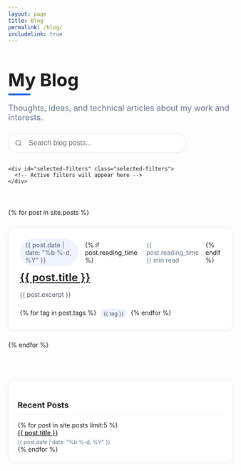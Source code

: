 ```yaml
---
layout: page
title: Blog
permalink: /blog/
includelink: true
---
```


<div class="blog-header">
  <h1>My Blog</h1>
  <p>Thoughts, ideas, and technical articles about my work and interests.</p>
  
  <div class="blog-tools">
    <div class="search-wrapper">
      <svg xmlns="http://www.w3.org/2000/svg" width="16" height="16" viewBox="0 0 24 24" fill="none" stroke="currentColor" stroke-width="2" stroke-linecap="round" stroke-linejoin="round" class="search-icon">
        <circle cx="11" cy="11" r="8"></circle>
        <line x1="21" y1="21" x2="16.65" y2="16.65"></line>
      </svg>
      <input type="text" id="search-input" placeholder="Search blog posts..." oninput="searchPosts()">
    </div>
    
    <div id="selected-filters" class="selected-filters">
      <!-- Active filters will appear here -->
    </div>
  </div>
</div>

<div class="blog-container">
  <div class="blog-posts">
    <ul class="posts">
      {% for post in site.posts %}
        <li data-tags="{{ post.tags | join: ',' }}">
          <div class="post-meta-top">
            <span class="post-date">{{ post.date | date: "%b %-d, %Y" }}</span>
            {% if post.reading_time %}
              <span class="reading-time">
                <svg xmlns="http://www.w3.org/2000/svg" width="14" height="14" viewBox="0 0 24 24" fill="none" stroke="currentColor" stroke-width="2" stroke-linecap="round" stroke-linejoin="round">
                  <circle cx="12" cy="12" r="10"></circle>
                  <polyline points="12 6 12 12 16 14"></polyline>
                </svg>
                {{ post.reading_time }} min read
              </span>
            {% endif %}
          </div>
          <a class="post-link" href="{{ post.url | prepend: site.baseurl }}">{{ post.title }}</a>
          <div class="post-excerpt">{{ post.excerpt }}</div>
          <div class="post-tags">
            {% for tag in post.tags %}
              <span class="tag" onclick="filterPostsByTag('{{ tag }}')">{{ tag }}</span>
            {% endfor %}
          </div>
        </li>
      {% endfor %}
    </ul>
  </div>
  
  <div class="blog-sidebar">
    <div class="sidebar-section">
      <h3>Recent Posts</h3>
      <ul class="recent-posts">
        {% for post in site.posts limit:5 %}
          <li>
            <a href="{{ post.url | prepend: site.baseurl }}">{{ post.title }}</a>
            <span class="post-date-small">{{ post.date | date: "%b %-d, %Y" }}</span>
          </li>
        {% endfor %}
      </ul>
    </div>
  </div>
</div>

<style>
  .blog-header {
    margin-bottom: 40px;
  }
  
  .blog-header h1 {
    font-size: 2.5rem;
    margin-bottom: 0.5rem;
    position: relative;
    padding-bottom: 10px;
  }
  
  .blog-header h1:after {
    content: "";
    position: absolute;
    bottom: 0;
    left: 0;
    width: 50px;
    height: 4px;
    background: #2563eb;
    border-radius: 2px;
  }
  
  .blog-header p {
    font-size: 18px;
    color: #64748b;
    max-width: 600px;
  }
  
  .blog-tools {
    display: flex;
    flex-direction: column;
    gap: 15px;
    margin-top: 25px;
  }
  
  .search-wrapper {
    position: relative;
    max-width: 400px;
  }
  
  .search-icon {
    position: absolute;
    left: 15px;
    top: 50%;
    transform: translateY(-50%);
    color: #64748b;
  }
  
  #search-input {
    width: 100%;
    padding: 12px 20px 12px 45px;
    border-radius: 30px;
    border: 1px solid #e2e8f0;
    font-size: 16px;
    transition: all 0.2s ease;
  }
  
  #search-input:focus {
    outline: none;
    border-color: #2563eb;
    box-shadow: 0 0 0 3px rgba(37, 99, 235, 0.1);
  }
  
  .selected-filters {
    display: flex;
    flex-wrap: wrap;
    gap: 10px;
    min-height: 40px;
  }
  
  .blog-container {
    display: flex;
    gap: 40px;
  }
  
  .blog-posts {
    flex: 1;
  }
  
  .posts {
    list-style: none;
    padding: 0;
    margin: 0;
    display: flex;
    flex-direction: column;
    gap: 25px;
  }
  
  .posts li {
    background: white;
    border-radius: 12px;
    padding: 25px;
    box-shadow: 0 2px 10px rgba(0,0,0,0.03);
    transition: transform 0.2s ease, box-shadow 0.2s ease;
    border: 1px solid rgba(0,0,0,0.05);
  }
  
  .posts li:hover {
    transform: translateY(-3px);
    box-shadow: 0 5px 15px rgba(0,0,0,0.05);
  }
  
  .blog-sidebar {
    width: 300px;
    flex-shrink: 0;
  }
  
  .sidebar-section {
    background: white;
    border-radius: 12px;
    padding: 20px;
    margin-bottom: 30px;
    box-shadow: 0 2px 10px rgba(0,0,0,0.03);
    border: 1px solid rgba(0,0,0,0.05);
  }
  
  .sidebar-section h3 {
    font-size: 18px;
    margin-bottom: 15px;
    padding-bottom: 10px;
    border-bottom: 1px solid rgba(0,0,0,0.05);
  }
  
  .sidebar-tags {
    display: flex;
    flex-wrap: wrap;
    gap: 8px;
  }
  
  .recent-posts {
    list-style: none;
    padding: 0;
    margin: 0;
  }
  
  .recent-posts li {
    margin-bottom: 15px;
    padding-bottom: 15px;
    border-bottom: 1px solid rgba(0,0,0,0.05);
  }
  
  .recent-posts li:last-child {
    margin-bottom: 0;
    padding-bottom: 0;
    border-bottom: none;
  }
  
  .recent-posts a {
    display: block;
    font-weight: 500;
    margin-bottom: 5px;
  }
  
  .post-date-small {
    font-size: 12px;
    color: #64748b;
  }
  
  .post-meta-top {
    display: flex;
    align-items: center;
    gap: 15px;
    margin-bottom: 10px;
  }
  
  .post-date {
    display: inline-block;
    font-size: 14px;
    color: #64748b;
    background: #f0f4ff;
    padding: 5px 12px;
    border-radius: 30px;
    font-weight: 500;
  }
  
  .reading-time {
    display: flex;
    align-items: center;
    gap: 5px;
    font-size: 14px;
    color: #64748b;
  }
  
  .post-link {
    font-size: 1.5rem;
    font-weight: 600;
    color: #111;
    margin: 0.5rem 0;
    display: block;
    line-height: 1.3;
  }
  
  .post-link:hover {
    color: #2563eb;
  }
  
  .post-excerpt {
    margin: 12px 0 20px;
    color: #4b5563;
    line-height: 1.6;
  }
  
  .post-tags {
    display: flex;
    flex-wrap: wrap;
    gap: 8px;
  }
  
  .tag {
    display: inline-flex;
    align-items: center;
    gap: 3px;
    padding: 3px 8px;
    background-color: #eef2ff;
    color: #4b5563;
    border-radius: 16px;
    font-size: 12px;
    cursor: pointer;
    transition: all 0.2s ease;
    font-weight: 400;
  }
  
  .tag:hover {
    background-color: #2563eb;
    color: white;
  }
  
  /* Clean tag cloud grid layout in categories */
  .categories-grid {
    display: grid;
    grid-template-columns: repeat(auto-fill, minmax(80px, 1fr));
    gap: 8px;
  }
  
  .categories-grid .tag {
    text-align: center;
    justify-content: center;
  }
  
  @media screen and (max-width: 1024px) {
    .blog-container {
      flex-direction: column;
    }
    
    .blog-sidebar {
      width: 100%;
      margin-top: 30px;
    }
  }
</style>

<script>
  function filterPostsByTag(tag) {
    const selectedFiltersDiv = document.getElementById('selected-filters');
    const existingFilter = selectedFiltersDiv.querySelector(`[data-tag="${tag}"]`);

    // If the filter is already added, do nothing
    if (existingFilter) return;

    // Create the filter element and add it to the selected filters div
    const filter = document.createElement('span');
    filter.className = 'tag';
    filter.innerHTML = `${tag} <svg xmlns="http://www.w3.org/2000/svg" width="14" height="14" viewBox="0 0 24 24" fill="none" stroke="currentColor" stroke-width="2" stroke-linecap="round" stroke-linejoin="round"><line x1="18" y1="6" x2="6" y2="18"></line><line x1="6" y1="6" x2="18" y2="18"></line></svg>`;
    filter.setAttribute('data-tag', tag);
    filter.onclick = () => {
      filter.remove();
      showOrHidePostsByCurrentFilters();
    };
    selectedFiltersDiv.appendChild(filter);

    showOrHidePostsByCurrentFilters();
  }

  function showOrHidePostsByCurrentFilters() {
    const selectedFiltersDiv = document.getElementById('selected-filters');
    const filters = Array.from(selectedFiltersDiv.children).map(filter => filter.getAttribute('data-tag'));
    
    const postListItems = document.querySelectorAll('.posts li');
    postListItems.forEach((postListItem) => {
      const postTags = postListItem.getAttribute('data-tags').split(',');
      if (filters.length === 0 || filters.some(filter => postTags.includes(filter))) {
        postListItem.style.display = 'block';
      } else {
        postListItem.style.display = 'none';
      }
    });
  }

  document.addEventListener('DOMContentLoaded', () => {
    const selectedTag = localStorage.getItem('selectedTag');
    if (selectedTag) {
      localStorage.removeItem('selectedTag');
      filterPostsByTag(selectedTag);
    }
  });

  function searchPosts() {
    const searchInput = document.getElementById('search-input');
    const searchQuery = searchInput.value.toLowerCase();

    // Revert to displaying posts based on the selected filters if the search input is empty
    if (searchQuery.length === 0) {
      showOrHidePostsByCurrentFilters();
      return;
    }

    const selectedFiltersDiv = document.getElementById('selected-filters');
    const filters = Array.from(selectedFiltersDiv.children).map(filter => filter.getAttribute('data-tag'));

    const postListItems = document.querySelectorAll('.posts li');
    postListItems.forEach((postListItem) => {
      const postTitle = postListItem.querySelector('.post-link').textContent.toLowerCase();
      const postExcerpt = postListItem.querySelector('.post-excerpt').textContent.toLowerCase();
      const postTags = postListItem.getAttribute('data-tags').split(',');

      const matchesSearchQuery = postTitle.includes(searchQuery) || postExcerpt.includes(searchQuery);
      const matchesSelectedFilters = filters.length === 0 || filters.some(filter => postTags.includes(filter));

      if (matchesSearchQuery && matchesSelectedFilters) {
        postListItem.style.display = 'block';
      } else {
        postListItem.style.display = 'none';
      }
    });
  }
</script>